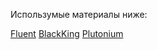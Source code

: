 Использумые материалы ниже:

[Fluent](https://github.com/ActualMasterOogway)
[BlackKing](https://github.com/KINGHUB01)
[Plutonium](https://github.com/PawsThePaw/PawsThePaw)
